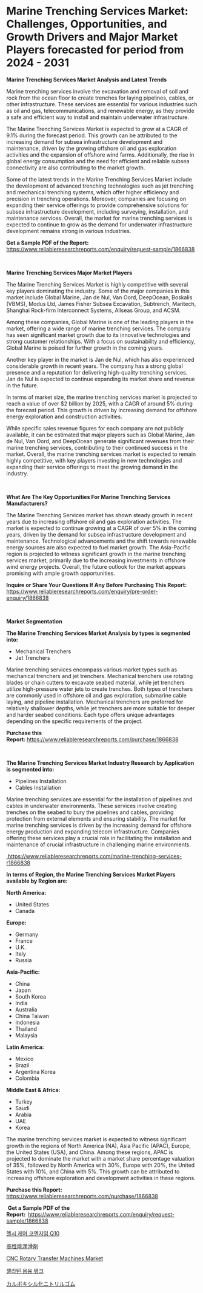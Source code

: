 <p><h1>Marine Trenching Services Market: Challenges, Opportunities, and Growth Drivers and Major Market Players forecasted for period from 2024 - 2031</h1></p><p><strong>Marine Trenching Services Market Analysis and Latest Trends</strong></p>
<p><p>Marine trenching services involve the excavation and removal of soil and rock from the ocean floor to create trenches for laying pipelines, cables, or other infrastructure. These services are essential for various industries such as oil and gas, telecommunications, and renewable energy, as they provide a safe and efficient way to install and maintain underwater infrastructure.</p><p>The Marine Trenching Services Market is expected to grow at a CAGR of 9.1% during the forecast period. This growth can be attributed to the increasing demand for subsea infrastructure development and maintenance, driven by the growing offshore oil and gas exploration activities and the expansion of offshore wind farms. Additionally, the rise in global energy consumption and the need for efficient and reliable subsea connectivity are also contributing to the market growth.</p><p>Some of the latest trends in the Marine Trenching Services Market include the development of advanced trenching technologies such as jet trenching and mechanical trenching systems, which offer higher efficiency and precision in trenching operations. Moreover, companies are focusing on expanding their service offerings to provide comprehensive solutions for subsea infrastructure development, including surveying, installation, and maintenance services. Overall, the market for marine trenching services is expected to continue to grow as the demand for underwater infrastructure development remains strong in various industries.</p></p>
<p><strong>Get a Sample PDF of the Report:&nbsp;</strong> <a href="https://www.reliableresearchreports.com/enquiry/request-sample/1866838">https://www.reliableresearchreports.com/enquiry/request-sample/1866838</a></p>
<p>&nbsp;</p>
<p><strong>Marine Trenching Services Major Market Players</strong></p>
<p><p>The Marine Trenching Services Market is highly competitive with several key players dominating the industry. Some of the major companies in this market include Global Marine, Jan de Nul, Van Oord, DeepOcean, Boskalis (VBMS), Modus Ltd, James Fisher Subsea Excavation, Subtrench, Maritech, Shanghai Rock-firm Interconnect Systems, Allseas Group, and ACSM.</p><p>Among these companies, Global Marine is one of the leading players in the market, offering a wide range of marine trenching services. The company has seen significant market growth due to its innovative technologies and strong customer relationships. With a focus on sustainability and efficiency, Global Marine is poised for further growth in the coming years.</p><p>Another key player in the market is Jan de Nul, which has also experienced considerable growth in recent years. The company has a strong global presence and a reputation for delivering high-quality trenching services. Jan de Nul is expected to continue expanding its market share and revenue in the future.</p><p>In terms of market size, the marine trenching services market is projected to reach a value of over $2 billion by 2025, with a CAGR of around 5% during the forecast period. This growth is driven by increasing demand for offshore energy exploration and construction activities.</p><p>While specific sales revenue figures for each company are not publicly available, it can be estimated that major players such as Global Marine, Jan de Nul, Van Oord, and DeepOcean generate significant revenues from their marine trenching services, contributing to their continued success in the market. Overall, the marine trenching services market is expected to remain highly competitive, with key players investing in new technologies and expanding their service offerings to meet the growing demand in the industry.</p></p>
<p>&nbsp;</p>
<p><strong>What Are The Key Opportunities For Marine Trenching Services Manufacturers?</strong></p>
<p><p>The Marine Trenching Services market has shown steady growth in recent years due to increasing offshore oil and gas exploration activities. The market is expected to continue growing at a CAGR of over 5% in the coming years, driven by the demand for subsea infrastructure development and maintenance. Technological advancements and the shift towards renewable energy sources are also expected to fuel market growth. The Asia-Pacific region is projected to witness significant growth in the marine trenching services market, primarily due to the increasing investments in offshore wind energy projects. Overall, the future outlook for the market appears promising with ample growth opportunities.</p></p>
<p><strong>Inquire or Share Your Questions If Any Before Purchasing This Report:</strong> <a href="https://www.reliableresearchreports.com/enquiry/pre-order-enquiry/1866838">https://www.reliableresearchreports.com/enquiry/pre-order-enquiry/1866838</a></p>
<p>&nbsp;</p>
<p><strong>Market Segmentation</strong></p>
<p><strong>The Marine Trenching Services Market Analysis by types is segmented into:</strong></p>
<p><ul><li>Mechanical Trenchers</li><li>Jet Trenchers</li></ul></p>
<p><p>Marine trenching services encompass various market types such as mechanical trenchers and jet trenchers. Mechanical trenchers use rotating blades or chain cutters to excavate seabed material, while jet trenchers utilize high-pressure water jets to create trenches. Both types of trenchers are commonly used in offshore oil and gas exploration, submarine cable laying, and pipeline installation. Mechanical trenchers are preferred for relatively shallower depths, while jet trenchers are more suitable for deeper and harder seabed conditions. Each type offers unique advantages depending on the specific requirements of the project.</p></p>
<p><strong>Purchase this Report:&nbsp;</strong><a href="https://www.reliableresearchreports.com/purchase/1866838">https://www.reliableresearchreports.com/purchase/1866838</a></p>
<p>&nbsp;</p>
<p><strong>The Marine Trenching Services Market Industry Research by Application is segmented into:</strong></p>
<p><ul><li>Pipelines Installation</li><li>Cables Installation</li></ul></p>
<p><p>Marine trenching services are essential for the installation of pipelines and cables in underwater environments. These services involve creating trenches on the seabed to bury the pipelines and cables, providing protection from external elements and ensuring stability. The market for marine trenching services is driven by the increasing demand for offshore energy production and expanding telecom infrastructure. Companies offering these services play a crucial role in facilitating the installation and maintenance of crucial infrastructure in challenging marine environments.</p></p>
<p><a href="https://www.reliableresearchreports.com/marine-trenching-services-r1866838">&nbsp;https://www.reliableresearchreports.com/marine-trenching-services-r1866838</a></p>
<p><strong>In terms of Region, the Marine Trenching Services Market Players available by Region are:</strong></p>
<p>
    <p> <strong> North America: </strong>
        <ul>
            <li>United States</li>
            <li>Canada</li>
        </ul>
        </p> 
    <p> <strong> Europe: </strong>
        <ul>
            <li>Germany</li>
            <li>France</li>
            <li>U.K.</li>
            <li>Italy</li>
            <li>Russia</li>
        </ul>
        </p> 
    <p> <strong> Asia-Pacific: </strong>
        <ul>
            <li>China</li>
            <li>Japan</li>
            <li>South Korea</li>
            <li>India</li>
            <li>Australia</li>
            <li>China Taiwan</li>
            <li>Indonesia</li>
            <li>Thailand</li>
            <li>Malaysia</li>
        </ul>
        </p> 
    <p> <strong> Latin America: </strong>
        <ul>
            <li>Mexico</li>
            <li>Brazil</li>
            <li>Argentina Korea</li>
            <li>Colombia</li>
        </ul>
        </p> 
    <p> <strong> Middle East & Africa: </strong>
        <ul>
            <li>Turkey</li>
            <li>Saudi</li>
            <li>Arabia</li>
            <li>UAE</li>
            <li>Korea</li>
        </ul>
    </p>
    </p>
<p><p>The marine trenching services market is expected to witness significant growth in the regions of North America (NA), Asia Pacific (APAC), Europe, the United States (USA), and China. Among these regions, APAC is projected to dominate the market with a market share percentage valuation of 35%, followed by North America with 30%, Europe with 20%, the United States with 10%, and China with 5%. This growth can be attributed to increasing offshore exploration and development activities in these regions.</p></p>
<p><strong>Purchase this Report: </strong><a href="https://www.reliableresearchreports.com/purchase/1866838">https://www.reliableresearchreports.com/purchase/1866838</a></p>
<p>&nbsp;<strong>Get a Sample PDF of the Report:&nbsp;&nbsp;</strong><a href="https://www.reliableresearchreports.com/enquiry/request-sample/1866838">https://www.reliableresearchreports.com/enquiry/request-sample/1866838</a></p>
<p><strong></strong></p>
<p><p><a href="https://github.com/Elenrrera7685/Market-Research-Report-List-1/blob/main/793627539850.md">헬시 케어 코엔자임 Q10</a></p><p><a href="https://github.com/adcxff01450218/Market-Research-Report-List-1/blob/main/665339443283.md">高性能潤滑剤</a></p><p><a href="https://github.com/jhcraigie/Market-Research-Report-List-3/blob/main/cnc-rotary-transfer-machines-market.md">CNC Rotary Transfer Machines Market</a></p><p><a href="https://github.com/vsn7qpua81q/Market-Research-Report-List-1/blob/main/615625739849.md">젤라틴 용융 탱크</a></p><p><a href="https://github.com/ReyesKohler20231/Market-Research-Report-List-1/blob/main/363403043284.md">カルボキシル化ニトリルゴム</a></p></p>